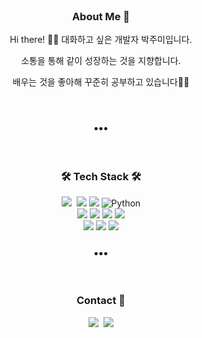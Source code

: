 <h3 align="center" style="margin-top:0"> About Me 🌱</h3>
<p align="center">Hi there! 👋🏻 대화하고 싶은 개발자 박주미입니다.</p>
<p align="center">소통을 통해 같이 성장하는 것을 지향합니다.</p>
<p align="center"> 배우는 것을 좋아해 꾸준히 공부하고 있습니다👩‍💻</p>

<br>
<h3 align="center">•••</h3> 
<br>
<h3 align="center">🛠 Tech Stack 🛠</h3>

<p align="center"> 
  <img src="https://img.shields.io/badge/C-A8B9CC?style=flat-square&logo=C&logoColor=white"/>&nbsp
  <img src="https://img.shields.io/badge/c++-00599C?style=flat-square&logo=c%2B%2B&logoColor=white">
  <img src="https://img.shields.io/badge/c%23-%23239120.svg?style=flat-square&logo=c-sharp&logoColor=white"/>
  <img alt="Python" src ="https://img.shields.io/badge/Python-306998.svg?&style=flat-square&logo=Python&logoColor=FFD43B"/>
  <br>
  <img src="https://img.shields.io/badge/mysql-4479A1?style=flat-square&logo=mysql&logoColor=white">
  <img src="https://img.shields.io/badge/Docker-2496ED?style=flat-square&logo=Docker&logoColor=white"/> 
  <img src="https://img.shields.io/badge/amazonaws-232F3E?style=flat-square&logo=amazonaws&logoColor=white">
  <img src="https://img.shields.io/badge/linux-FCC624?style=flat-square&logo=linux&logoColor=black">
  <br>
  <img src="https://img.shields.io/badge/django-092E20?style=flat-square&logo=django&logoColor=white">
  <img src="https://img.shields.io/badge/git-F05032?style=flat-square&logo=git&logoColor=white">
  <img src="https://img.shields.io/badge/github-181717?style=flat-square&logo=github&logoColor=white">
</p>

<h3 align="center">•••</h3>
<br>
<h3 align="center"> Contact 💌 </h3>
<p align="center">
  <a href="https://velog.io/@swanim"><img src="https://img.shields.io/badge/Tech%20Blog-11B48A?style=flat-square&logo=Vimeo&logoColor=white&link=https://velog.io/@swanim"/></a>&nbsp
  <a href="mailto:hammidesign@gmail.com"><img src="https://img.shields.io/badge/Gmail-d14836?style=flat-square&logo=Gmail&logoColor=white&link=hammidesign@gmail.com"/></a>
</p>
